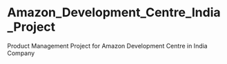 # Amazon_Development_Centre_India_Project
Product Management Project for Amazon Development Centre in India Company
